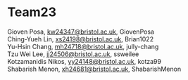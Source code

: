 # Team23

Gioven Posa, kw24347@bristol.ac.uk,  GiovenPosa   <br/>
Ching-Yueh Lin, xs24198@bristol.ac.uk, Brian1022   <br/>
Yu-Hsin Chang, mh24718@bristol.ac.uk,  jully-chang   <br/>
Tzu Wei Lee, jj24506@bristol.ac.uk,  ssweilee   <br/>
Kotzamanidis Nikos, yy24148@bristol.ac.uk,  kotza99   <br/>
Shabarish Menon, xh24681@bristol.ac.uk,  ShabarishMenon   <br/>
